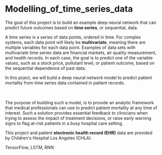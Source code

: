 # Modelling_of_time_series_data



The goal of this project is to build an example deep neural network that can predict future outcomes based on **time series**, or sequential, data.  

A time series is a series of data points, ordered in time. For complex systems, each data point will likely be **multivariate**, meaning there are multiple variables for each data point.  Examples of data sets with multivariate time series data are financial markets, air quality measurement, and health records.  In each case, the goal is to predict one of the variable values, such as a stock price, pollutant level, or patient outcome, based on the sequential dependence of past data.  

In this prject, we will build a deep neural network model to predict patient mortality from time series data contained in patient records. 


<br><br>
The purpose of building such a model, is to provide an analytic framework that medical professionals can use to predict patient mortality at any time of interest. Such a solution provides essential feedback to clinicians when trying to assess the impact of treatment decisions, or raise early warning signs to flag at-risk patients in a busy hospital care setting.

This project and patient **electronic health record (EHR)** data are provided by Children's Hospital Los Angeles (CHLA).

TensorFlow, LSTM, RNN


